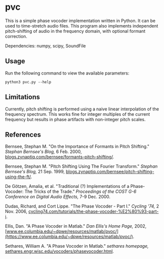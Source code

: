 # pvc

This is a simple phase vocoder implementation written in Python. It can be used to time-stretch audio files. This program also implements independent pitch-shifting of audio in the frequency domain, with optional formant correction.

Dependencies: numpy, scipy, SoundFile

## Usage

Run the following command to view the available parameters:

```
python3 pvc.py --help
```

## Limitations

Currently, pitch shifting is performed using a naive linear interpolation of the frequency spectrum. This works fine for integer multiples of the current frequency but results in phase artifacts with non-integer pitch scales.

## References

Bernsee, Stephan M. "On the Importance of Formants in Pitch Shifting." *Stephan Bernsee's Blog,* 6 Feb. 2000, [blogs.zynaptiq.com/bernsee/formants-pitch-shifting/](http://blogs.zynaptiq.com/bernsee/formants-pitch-shifting/).

Bernsee, Stephan M. "Pitch Shifting Using The Fourier Transform." *Stephan Bernsee's Blog,* 21 Sep. 1999, [blogs.zynaptiq.com/bernsee/pitch-shifting-using-the-ft/](http://blogs.zynaptiq.com/bernsee/pitch-shifting-using-the-ft/).

De Götzen, Amalia, et al. "Traditional (?) Implementations of a Phase-Vocoder: The Tricks of the Trade." *Proceedings of the COST G-6 Conference on Digital Audio Effects,* 7-9 Dec. 2000.

Dudas, Richard, and Cort Lippe. "The Phase Vocoder - Part I." *Cycling '74,* 2 Nov. 2006, [cycling74.com/tutorials/the-phase-vocoder-%E2%80%93-part-i](https://cycling74.com/tutorials/the-phase-vocoder-%E2%80%93-part-i).

Ellis, Dan. "A Phase Vocoder in Matlab." *Dan Ellis's Home Page,* 2002, [www.ee.columbia.edu/~dpwe/resources/matlab/pvoc/](https://www.ee.columbia.edu/~dpwe/resources/matlab/pvoc/).

Sethares, William A. "A Phase Vocoder in Matlab." *sethares homepage,* [sethares.engr.wisc.edu/vocoders/phasevocoder.html](https://sethares.engr.wisc.edu/vocoders/phasevocoder.html).

